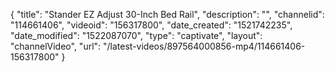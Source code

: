 {
    "title": "Stander EZ Adjust 30-Inch Bed Rail",
    "description": "",
    "channelid": "114661406",
    "videoid": "156317800",
    "date_created": "1521742235",
    "date_modified": "1522087070",
    "type": "captivate",
    "layout": "channelVideo",
    "url": "\/latest-videos\/897564000856-mp4\/114661406-156317800"
}